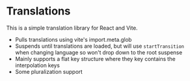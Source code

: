 # Translations

This is a simple translation library for React and Vite.

- Pulls translations using vite's import.meta.glob
- Suspends until translations are loaded, but will use `startTransition` when changing language so won't drop down to the root suspense
- Mainly supports a flat key structure where they key contains the interpolation keys
- Some pluralization support
